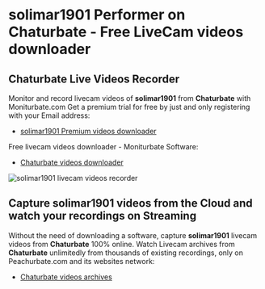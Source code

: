 # solimar1901 Performer on Chaturbate - Free LiveCam videos downloader

## Chaturbate Live Videos Recorder

Monitor and record livecam videos of **solimar1901** from **Chaturbate** with Moniturbate.com
Get a premium trial for free by just and only registering with your Email address:
* [solimar1901 Premium videos downloader](https://moniturbate.com/request-demo-licence-key.html)

Free livecam videos downloader - Moniturbate Software:
* [Chaturbate videos downloader](https://moniturbate.com/moniturbate-download-software.html)

![solimar1901 livecam videos recorder](https://peachurnet.com/templates/moniturbate-software.png)


## Capture solimar1901 videos from the Cloud and watch your recordings on Streaming

Without the need of downloading a software, capture **solimar1901** livecam videos from **Chaturbate** 100% online.
Watch Livecam archives from **Chaturbate** unlimitedly from thousands of existing recordings, only on Peachurbate.com and its websites network:
* [Chaturbate videos archives](https://peachurnet.com/)